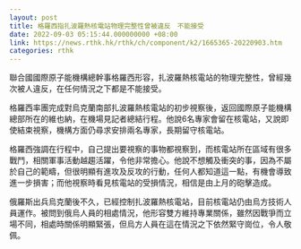 ```yaml
---
layout: post
title: 格羅西指扎波羅熱核電站物理完整性曾被違反　不能接受
date: 2022-09-03 05:15:44.000000000 +08:00
link: https://news.rthk.hk/rthk/ch/component/k2/1665365-20220903.htm
categories: rthk
---
```


聯合國國際原子能機構總幹事格羅西形容，扎波羅熱核電站的物理完整性，曾經幾次被人違反，在任何情況之下都是不能接受。

格羅西率團完成對烏克蘭南部扎波羅熱核電站的初步視察後，返回國際原子能機構總部所在的維也納，在機場見記者總結行程。他說6名專家會留在核電站，又說即使結束視察，機構方面仍尋求安排兩名專家，長期留守核電站。

格羅西強調在行程中，自己提出要視察的事物都視察到，而核電站所在區域有很多戰鬥，相關軍事活動越趨活躍，令他非常擔心。他說不想觸及衝突的事，因為不屬於自己的範疇，但很明顯有進攻及反攻的行動，任何人都知道這一點，有機會導致進一步損害；而他視察時看見核電站的受損情況，相信是由上月的砲擊造成。

俄羅斯出兵烏克蘭後不久，已經控制扎波羅熱核電站，目前核電站仍由烏方技術人員運作。被問到俄烏人員的相處情況，他形容雙方維持專業關係，雖然因戰爭而立場不同，相處時關係明顯緊張，但烏方人員在這在情況之下依然緊守崗位，令人敬佩。

